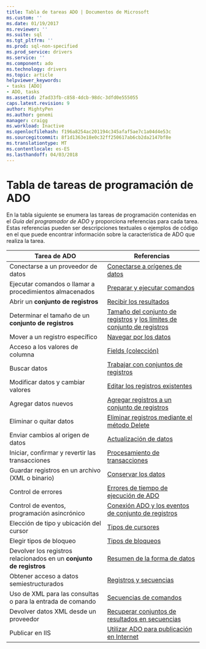 ```yaml
---
title: Tabla de tareas ADO | Documentos de Microsoft
ms.custom: ''
ms.date: 01/19/2017
ms.reviewer: ''
ms.suite: sql
ms.tgt_pltfrm: ''
ms.prod: sql-non-specified
ms.prod_service: drivers
ms.service: ''
ms.component: ado
ms.technology: drivers
ms.topic: article
helpviewer_keywords:
- tasks [ADO]
- ADO, tasks
ms.assetid: 2fad33fb-c858-4dcb-98dc-3dfd0e555055
caps.latest.revision: 9
author: MightyPen
ms.author: genemi
manager: craigg
ms.workload: Inactive
ms.openlocfilehash: f196a8254ac201194c345afaf5ae7c1a04d4e53c
ms.sourcegitcommit: 8f1d1363e18e0c32ff250617ab6cb2da2147bf8e
ms.translationtype: MT
ms.contentlocale: es-ES
ms.lasthandoff: 04/03/2018
---
```

# <a name="ado-programming-task-table"></a>Tabla de tareas de programación de ADO
En la tabla siguiente se enumera las tareas de programación contenidas en el *Guía del programador de ADO* y proporciona referencias para cada tarea. Estas referencias pueden ser descripciones textuales o ejemplos de código en el que puede encontrar información sobre la característica de ADO que realiza la tarea.

|Tarea de ADO|Referencias|
|--------------|----------------|
|Conectarse a un proveedor de datos|[Conectarse a orígenes de datos](../../ado/guide/data/connecting-to-data-sources.md)|
|Ejecutar comandos o llamar a procedimientos almacenados|[Preparar y ejecutar comandos](../../ado/guide/data/preparing-and-executing-commands.md)|
|Abrir un **conjunto de registros**|[Recibir los resultados](../../ado/guide/data/receiving-results.md)|
|Determinar el tamaño de un **conjunto de registros**|[Tamaño del conjunto de registros](../../ado/guide/data/current-record-and-size-of-recordset.md) y [los límites de conjunto de registros](../../ado/guide/data/boundaries-of-a-recordset.md)|
|Mover a un registro específico|[Navegar por los datos](../../ado/guide/data/navigating-through-data.md)|
|Acceso a los valores de columna|[Fields (colección)](../../ado/guide/data/the-fields-collection.md)|
|Buscar datos|[Trabajar con conjuntos de registros](../../ado/guide/data/working-with-recordsets.md)|
|Modificar datos y cambiar valores|[Editar los registros existentes](../../ado/guide/data/editing-existing-records.md)|
|Agregar datos nuevos|[Agregar registros a un conjunto de registros](../../ado/guide/data/adding-records.md)|
|Eliminar o quitar datos|[Eliminar registros mediante el método Delete](../../ado/guide/data/deleting-records-using-the-delete-method.md)|
|Enviar cambios al origen de datos|[Actualización de datos](../../ado/guide/data/updating-data.md)|
|Iniciar, confirmar y revertir las transacciones|[Procesamiento de transacciones](../../ado/guide/data/transaction-processing.md)|
|Guardar registros en un archivo (XML o binario)|[Conservar los datos](../../ado/guide/data/persisting-data.md)|
|Control de errores|[Errores de tiempo de ejecución de ADO](../../ado/guide/data/ado-errors.md)|
|Control de eventos, programación asincrónico|[Conexión ADO y los eventos de conjunto de registros](../../ado/guide/data/ado-event-handler-summary.md)|
|Elección de tipo y ubicación del cursor|[Tipos de cursores](../../ado/guide/data/types-of-cursors-ado.md)|
|Elegir tipos de bloqueo|[Tipos de bloqueos](../../ado/guide/data/types-of-locks.md)|
|Devolver los registros relacionados en un **conjunto de registros**|[Resumen de la forma de datos](../../ado/guide/data/data-shaping-overview.md)|
|Obtener acceso a datos semiestructurados|[Registros y secuencias](../../ado/guide/data/records-and-streams.md)|
|Uso de XML para las consultas o para la entrada de comando|[Secuencias de comandos](../../ado/guide/data/command-streams.md)|
|Devolver datos XML desde un proveedor|[Recuperar conjuntos de resultados en secuencias](../../ado/guide/data/retrieving-resultsets-into-streams.md)|
|Publicar en IIS|[Utilizar ADO para publicación en Internet](../../ado/guide/data/using-ado-for-internet-publishing.md)|
